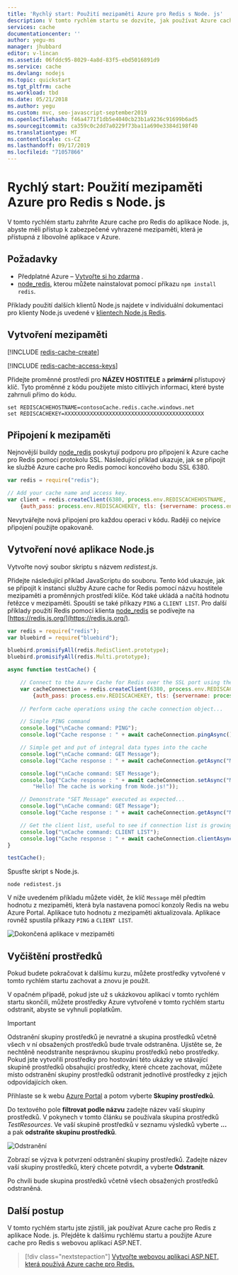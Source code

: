 ```yaml
---
title: 'Rychlý start: Použití mezipaměti Azure pro Redis s Node. js'
description: V tomto rychlém startu se dozvíte, jak používat Azure cache pro Redis s Node. js a node_redis.
services: cache
documentationcenter: ''
author: yegu-ms
manager: jhubbard
editor: v-lincan
ms.assetid: 06fddc95-8029-4a8d-83f5-ebd5016891d9
ms.service: cache
ms.devlang: nodejs
ms.topic: quickstart
ms.tgt_pltfrm: cache
ms.workload: tbd
ms.date: 05/21/2018
ms.author: yegu
ms.custom: mvc, seo-javascript-september2019
ms.openlocfilehash: f46a4771f1db5e4040cb23b1a9236c91699b6ad5
ms.sourcegitcommit: ca359c0c2dd7a0229f73ba11a690e3384d198f40
ms.translationtype: MT
ms.contentlocale: cs-CZ
ms.lasthandoff: 09/17/2019
ms.locfileid: "71057866"
---
```

# <a name="quickstart-use-azure-cache-for-redis-with-nodejs"></a>Rychlý start: Použití mezipaměti Azure pro Redis s Node. js

V tomto rychlém startu zahrňte Azure cache pro Redis do aplikace Node. js, abyste měli přístup k zabezpečené vyhrazené mezipaměti, která je přístupná z libovolné aplikace v Azure.

## <a name="prerequisites"></a>Požadavky

- Předplatné Azure – [Vytvořte si ho zdarma](https://azure.microsoft.com/free/) .
- [node_redis](https://github.com/mranney/node_redis), kterou můžete nainstalovat pomocí příkazu `npm install redis`. 

Příklady použití dalších klientů Node.js najdete v individuální dokumentaci pro klienty Node.js uvedené v [klientech Node.js Redis](https://redis.io/clients#nodejs).

## <a name="create-a-cache"></a>Vytvoření mezipaměti
[!INCLUDE [redis-cache-create](../../includes/redis-cache-create.md)]

[!INCLUDE [redis-cache-access-keys](../../includes/redis-cache-access-keys.md)]


Přidejte proměnné prostředí pro **NÁZEV HOSTITELE** a **primární** přístupový klíč. Tyto proměnné z kódu použijete místo citlivých informací, které byste zahrnuli přímo do kódu.

```
set REDISCACHEHOSTNAME=contosoCache.redis.cache.windows.net
set REDISCACHEKEY=XXXXXXXXXXXXXXXXXXXXXXXXXXXXXXXXXXXXXXXXXXXX
```

## <a name="connect-to-the-cache"></a>Připojení k mezipaměti

Nejnovější buildy [node_redis](https://github.com/mranney/node_redis) poskytují podporu pro připojení k Azure cache pro Redis pomocí protokolu SSL. Následující příklad ukazuje, jak se připojit ke službě Azure cache pro Redis pomocí koncového bodu SSL 6380. 

```js
var redis = require("redis");

// Add your cache name and access key.
var client = redis.createClient(6380, process.env.REDISCACHEHOSTNAME,
    {auth_pass: process.env.REDISCACHEKEY, tls: {servername: process.env.REDISCACHEHOSTNAME}});
```

Nevytvářejte nová připojení pro každou operaci v kódu. Raději co nejvíce připojení použijte opakovaně. 

## <a name="create-a-new-nodejs-app"></a>Vytvoření nové aplikace Node.js

Vytvořte nový soubor skriptu s názvem *redistest.js*.

Přidejte následující příklad JavaScriptu do souboru. Tento kód ukazuje, jak se připojit k instanci služby Azure cache for Redis pomocí názvu hostitele mezipaměti a proměnných prostředí klíče. Kód také ukládá a načítá hodnotu řetězce v mezipaměti. Spouští se také příkazy `PING` a `CLIENT LIST`. Pro další příklady použití Redis pomocí klienta [node_redis](https://github.com/mranney/node_redis) se podívejte na [https://redis.js.org/](https://redis.js.org/).

```js
var redis = require("redis");
var bluebird = require("bluebird");

bluebird.promisifyAll(redis.RedisClient.prototype);
bluebird.promisifyAll(redis.Multi.prototype);

async function testCache() {

    // Connect to the Azure Cache for Redis over the SSL port using the key.
    var cacheConnection = redis.createClient(6380, process.env.REDISCACHEHOSTNAME, 
        {auth_pass: process.env.REDISCACHEKEY, tls: {servername: process.env.REDISCACHEHOSTNAME}});
        
    // Perform cache operations using the cache connection object...

    // Simple PING command
    console.log("\nCache command: PING");
    console.log("Cache response : " + await cacheConnection.pingAsync());

    // Simple get and put of integral data types into the cache
    console.log("\nCache command: GET Message");
    console.log("Cache response : " + await cacheConnection.getAsync("Message"));    

    console.log("\nCache command: SET Message");
    console.log("Cache response : " + await cacheConnection.setAsync("Message",
        "Hello! The cache is working from Node.js!"));    

    // Demonstrate "SET Message" executed as expected...
    console.log("\nCache command: GET Message");
    console.log("Cache response : " + await cacheConnection.getAsync("Message"));    

    // Get the client list, useful to see if connection list is growing...
    console.log("\nCache command: CLIENT LIST");
    console.log("Cache response : " + await cacheConnection.clientAsync("LIST"));    
}

testCache();
```

Spusťte skript s Node.js.

```
node redistest.js
```

V níže uvedeném příkladu můžete vidět, že klíč `Message` měl předtím hodnotu z mezipaměti, která byla nastavena pomocí konzoly Redis na webu Azure Portal. Aplikace tuto hodnotu z mezipaměti aktualizovala. Aplikace rovněž spustila příkazy `PING` a `CLIENT LIST`.

![Dokončená aplikace v mezipaměti](./media/cache-nodejs-get-started/cache-app-complete.png)

## <a name="clean-up-resources"></a>Vyčištění prostředků

Pokud budete pokračovat k dalšímu kurzu, můžete prostředky vytvořené v tomto rychlém startu zachovat a znovu je použít.

V opačném případě, pokud jste už s ukázkovou aplikací v tomto rychlém startu skončili, můžete prostředky Azure vytvořené v tomto rychlém startu odstranit, abyste se vyhnuli poplatkům. 

> [!IMPORTANT]
> Odstranění skupiny prostředků je nevratné a skupina prostředků včetně všech v ní obsažených prostředků bude trvale odstraněna. Ujistěte se, že nechtěně neodstraníte nesprávnou skupinu prostředků nebo prostředky. Pokud jste vytvořili prostředky pro hostování této ukázky ve stávající skupině prostředků obsahující prostředky, které chcete zachovat, můžete místo odstranění skupiny prostředků odstranit jednotlivé prostředky z jejich odpovídajících oken.
>

Přihlaste se k webu [Azure Portal](https://portal.azure.com) a potom vyberte **Skupiny prostředků**.

Do textového pole **filtrovat podle názvu** zadejte název vaší skupiny prostředků. V pokynech v tomto článku se používala skupina prostředků *TestResources*. Ve vaší skupině prostředků v seznamu výsledků vyberte **...** a pak **odstraňte skupinu prostředků**.

![Odstranění](./media/cache-nodejs-get-started/cache-delete-resource-group.png)

Zobrazí se výzva k potvrzení odstranění skupiny prostředků. Zadejte název vaší skupiny prostředků, který chcete potvrdit, a vyberte **Odstranit**.

Po chvíli bude skupina prostředků včetně všech obsažených prostředků odstraněná.

## <a name="next-steps"></a>Další postup

V tomto rychlém startu jste zjistili, jak používat Azure cache pro Redis z aplikace Node. js. Přejděte k dalšímu rychlému startu a použijte Azure cache pro Redis s webovou aplikací ASP.NET.

> [!div class="nextstepaction"]
> [Vytvořte webovou aplikaci ASP.NET, která používá Azure cache pro Redis.](./cache-web-app-howto.md)
